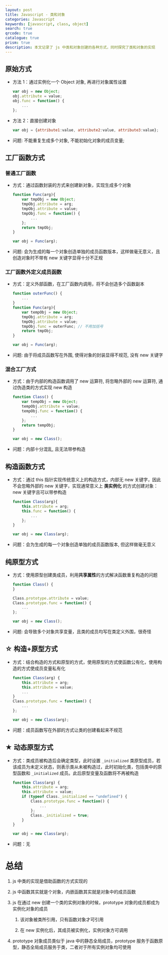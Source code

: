 ```yaml
---
layout: post
title: Javascript - 类和对象
categories: Javascript
keywords: [javascript, class, object]
search: true
qrcode: true
catalogue: true
prism: true
description: 本文记录了 js 中类和对象创建的各种方式，同时探究了类和对象的实现
---
```


## 原始方式

* 方法 1：通过实例化一个 Object 对象, 再进行对象属性设置

    ```javascript
    var obj = new Object;
    obj.attribute = value;
    obj.func = function() {
        ...
    };
    ```

* 方法 2：直接创建对象

    ```javascript
    var obj = {attribute1:value, attribute2:value, attribute3:value};
    ```

* 问题: 不能重复生成多个对象, 不能初始化对象的成员变量;

## 工厂函数方式

### 普通工厂函数

* 方式：通过函数封装的方式来创建新对象，实现生成多个对象

    ```javascript
    function Func(arg){
        var tmpObj = new Object;
        tmpObj.attribute = arg;
        tmpObj.attribute = value;
        tmpObj.func = function() {
            ...
        };
        return tmpObj;
    }

    var obj = Func(arg);
    ```

* 问题: 会为生成的每一个对象创造单独的成员函数版本，这样做毫无意义，且创造对象时不带有 new 关键字显得十分不正规

### 工厂函数外定义成员函数

* 方式：定义外部函数，在工厂函数内调用，将不会创造多个函数副本

    ```javascript
    function outerFunc() {
        ...
    }
    function Func(arg){
        var tempObj = new Object;
        tmpObj.attribute = arg;
        tmpObj.attribute = value;
        tmpObj.func = outerFunc; // 不用加括号
        return tmpObj;
    }

    var obj = Func(arg);
    ```

* 问题: 由于将成员函数写在外围, 使得对象的封装显得不规范, 没有 new 关键字

### 混合工厂方式

* 方式：由于内部的构造函数调用了 new 运算符, 将忽略外部的 new 运算符, 通过伪造类的方式实现 new 构造

    ```javascript
    function Class() {
        var tempObj = new Object;
        tempObj.attribute = value;
        tempObj.func = function() {
            ...
        };
        return tempObj;
    }

    var obj = new Class();
    ```

* 问题：内部十分混乱, 且无法带参构造

## 构造函数方式

* 方式：通过 this 指针实现传统意义上的构造方式，内部无 new 关键字，因此不会忽略外部的 new 关键字，实现通常意义上 **类实例化** 的方式创建对象：new 关键字且可以带参构造

    ```javascript
    function Class(arg){
        this.attribute = arg;
        this.func = function() {
            ...
        };
    }

    var obj = new Class(arg);
    ```

* 问题：会为生成的每一个对象创造单独的成员函数版本, 但这样做毫无意义

## 纯原型方式

* 方式：使用原型创建类成员，利用**共享属性**的方式解决函数重复构造的问题

    ```javascript
    function Class() {
    }

    Class.prototype.attribute = value;
    Class.prototype.func = function() {
        ...
    };

    var obj = new Class();
    ```

* 问题: 会导致多个对象共享变量，且类的成员均写在类定义外围，很奇怪

## ☆ 构造+原型方式

* 方式：结合构造的方式和原型的方式，使用原型的方式使函数公有化，使用构造的方式使成员变量私有化

    ```javascript
    function Class(arg) {
        this.attribute = arg;
        this.attribute = value;
        ...
    }
    Class.prototype.func = function() {
        ...
    };

    var obj = new Class(arg);
    ```

* 问题：成员函数写在外部的方式让类的创建看起来不规范

## ★ 动态原型方式

* 方式：类成员被构造后会确定类型，此时设置 `_initialized` 类原型成员，若该成员为未定义状态，则表示类从未被构造过，此时初始化类，包括类中的原型函数和 `_initialized` 成员。此后原型变量及函数将不再被构造

    ```javascript
    function Class(arg) {
        this.attribute = arg;
        this.attribute = value;
        if (typeof Class._initialized == "undefined") {
            Class.prototype.func = function() {
                ...
            };
            Class._initialized = true;
        }
    }

    var obj = new Class(arg);
    ```

* 问题：无

# 总结

1. js 中类的实现是借助函数的方式实现的

2. js 中函数其实就是个对象，内嵌函数其实就是对象中的成员函数

3. js 在通过 new 创建一个类的实例对象的时候，prototype 对象的成员都成为实例化对象的成员

    1. 该对象被类所引用，只有函数对象才可引用

    2. 在 new 实例化后，其成员被实例化，实例对象方可调用

4. prototype 对象成员类似于 java 中的静态全局成员，prototype 服务于函数原型，静态全局成员服务于类，二者对于所有实例对象均可使用